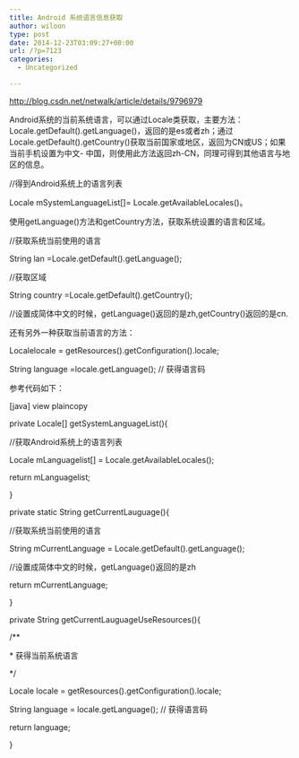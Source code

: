 ```yaml
---
title: Android 系统语言信息获取
author: wiloon
type: post
date: 2014-12-23T03:09:27+00:00
url: /?p=7123
categories:
  - Uncategorized

---
```

http://blog.csdn.net/netwalk/article/details/9796979

Android系统的当前系统语言，可以通过Locale类获取，主要方法：Locale.getDefault().getLanguage()，返回的是es或者zh；通过Locale.getDefault().getCountry()获取当前国家或地区，返回为CN或US；如果当前手机设置为中文- 中国，则使用此方法返回zh-CN，同理可得到其他语言与地区的信息。

//得到Android系统上的语言列表

Locale mSystemLanguageList[]= Locale.getAvailableLocales()。

使用getLanguage()方法和getCountry方法，获取系统设置的语言和区域。

//获取系统当前使用的语言

String lan =Locale.getDefault().getLanguage();

//获取区域

String country =Locale.getDefault().getCountry();

//设置成简体中文的时候，getLanguage()返回的是zh,getCountry()返回的是cn.

还有另外一种获取当前语言的方法：


Localelocale = getResources().getConfiguration().locale;

String language =locale.getLanguage(); // 获得语言码

参考代码如下：


[java] view plaincopy
  
private Locale[] getSystemLanguageList(){
  
//获取Android系统上的语言列表
  
Locale mLanguagelist[] = Locale.getAvailableLocales();
  
return mLanguagelist;
  
}

private static String getCurrentLauguage(){
  
//获取系统当前使用的语言
  
String mCurrentLanguage = Locale.getDefault().getLanguage();
  
//设置成简体中文的时候，getLanguage()返回的是zh
  
return mCurrentLanguage;
  
}
  
private String getCurrentLauguageUseResources(){
  
/**
  
* 获得当前系统语言
  
*/
  
Locale locale = getResources().getConfiguration().locale;
  
String language = locale.getLanguage(); // 获得语言码
  
return language;
  
}